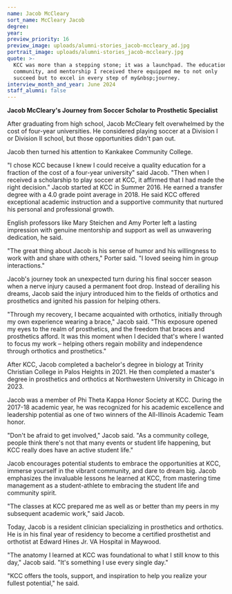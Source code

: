 ```yaml
---
name: Jacob McCleary
sort_name: McCleary Jacob
degree:
year:
preview_priority: 16
preview_image: uploads/alumni-stories_jacob-mccleary_ad.jpg
portrait_image: uploads/alumni-stories_jacob-mccleary.jpg
quote: >-
  KCC was more than a stepping stone; it was a launchpad. The education,
  community, and mentorship I received there equipped me to not only
  succeed but to excel in every step of my&nbsp;journey.
interview_month_and_year: June 2024
staff_alumni: false
---
```

**Jacob McCleary&apos;s Journey from Soccer Scholar to Prosthetic Specialist**

After graduating from high school, Jacob McCleary felt overwhelmed by the cost of four-year universities. He considered playing soccer at a Division I or Division II school, but those opportunities didn&apos;t pan out.

Jacob then turned his attention to Kankakee Community College.

"I chose KCC because I knew I could receive a quality education for a fraction of the cost of a four-year university" said Jacob. "Then when I received a scholarship to play soccer at KCC, it affirmed that I had made the right decision." 
Jacob started at KCC in Summer 2016. He earned a transfer degree with a 4.0 grade point average in 2018. He said KCC offered exceptional academic instruction and a supportive community that nurtured his personal and professional&nbsp;growth. 

English professors like Mary Steichen and Amy Porter left a lasting impression with genuine mentorship and support as well as unwavering dedication, he said. 

"The great thing about Jacob is his sense of humor and his willingness to work with and share with others," Porter said. "I loved seeing him in group interactions." 

Jacob&apos;s journey took an unexpected turn during his final soccer season when a nerve injury caused a permanent foot drop. Instead of derailing his dreams, Jacob said the injury introduced him to the fields of orthotics and prosthetics and ignited his passion for helping others.
 
"Through my recovery, I became acquainted with orthotics, initially through my own experience wearing a brace," Jacob said. "This exposure opened my eyes to the realm of prosthetics, and the freedom that braces and prosthetics afford. It was this moment when I decided that&apos;s where I wanted to focus my work – helping others regain mobility and independence through orthotics and prosthetics."
 
After KCC, Jacob completed a bachelor&apos;s degree in biology at Trinity Christian College in Palos Heights in 2021. He then completed a master&apos;s degree in prosthetics and orthotics at Northwestern University in Chicago in 2023.
 
Jacob was a member of Phi Theta Kappa Honor Society at KCC. During the 2017-18 academic year, he was recognized for his academic excellence and leadership potential as one of two winners of the All-Illinois Academic Team honor.

"Don&apos;t be afraid to get involved," Jacob said. "As a community college, people think there&apos;s not that many events or student life happening, but KCC really does have an active student life."
 
Jacob encourages potential students to embrace the opportunities at KCC, immerse yourself in the vibrant community, and dare to dream big. Jacob emphasizes the invaluable lessons he learned at KCC, from mastering time management as a student-athlete to embracing the student life and community spirit. 
 
"The classes at KCC prepared me as well as or better than my peers in my subsequent academic work," said Jacob. 
 
Today, Jacob is a resident clinician specializing in prosthetics and orthotics. He is in his final year of residency to become a certified prosthetist and orthotist at Edward Hines Jr. VA Hospital in Maywood. 
 
"The anatomy I learned at KCC was foundational to what I still know to this day," Jacob said. "It&apos;s something I use every single day."
 
"KCC offers the tools, support, and inspiration to help you realize your fullest potential," he said.
